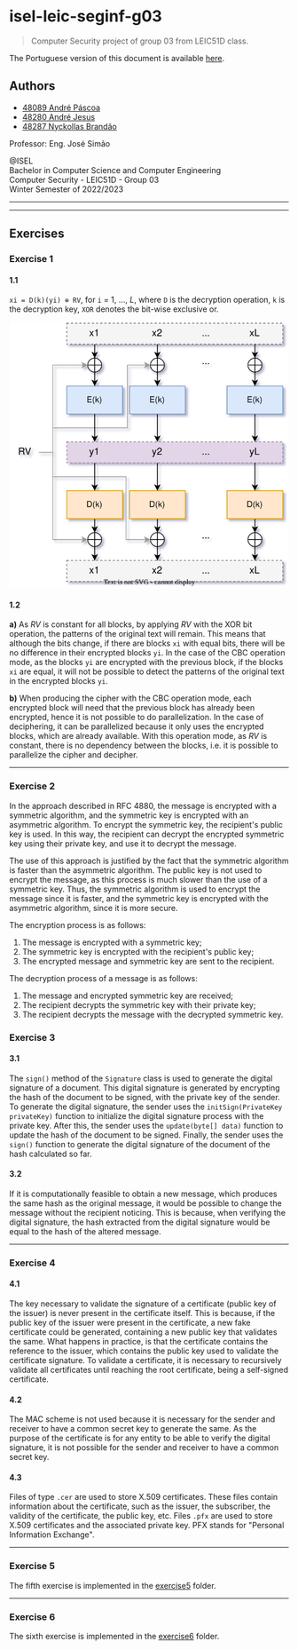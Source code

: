 # isel-leic-seginf-g03

> Computer Security project of group 03 from LEIC51D class.

The Portuguese version of this document is available [here](README.pt.md).

## Authors

- [48089 André Páscoa](https://github.com/devandrepascoa)
- [48280 André Jesus](https://github.com/andre-j3sus)
- [48287 Nyckollas Brandão](https://github.com/Nyckoka)

Professor: Eng. José Simão

@ISEL<br>
Bachelor in Computer Science and Computer Engineering<br>
Computer Security - LEIC51D - Group 03<br>
Winter Semester of 2022/2023

---

---

## Exercises

### Exercise 1

#### 1.1

`xi = D(k)(yi) ⊕ RV`, for `i` = 1, ..., _L_, where `D` is the decryption operation, `k` is the decryption key, `XOR`
denotes the bit-wise exclusive or.

<p align="center">
  <img src="./docs/diagrams/diagrams-ex1.svg" alt="Exercise 1" />
</p>

#### 1.2

**a)** As _RV_ is constant for all blocks, by applying _RV_ with the XOR bit operation, the patterns of the original
text will remain. This means that although the bits change, if there are blocks `xi` with equal bits, there will be no
difference in their encrypted blocks `yi`. In the case of the CBC operation mode, as the blocks `yi` are encrypted
with the previous block, if the blocks `xi` are equal, it will not be possible to detect the patterns of the original
text in the encrypted blocks `yi`.

**b)** When producing the cipher with the CBC operation mode, each encrypted block will need that the previous block
has already been encrypted, hence it is not possible to do parallelization. In the case of deciphering, it can be
parallelized because it only uses the encrypted blocks, which are already available. With this operation mode, as
_RV_ is constant, there is no dependency between the blocks, i.e. it is possible to parallelize the cipher and
decipher.

---

### Exercise 2

In the approach described in RFC 4880, the message is encrypted with a symmetric algorithm, and the symmetric key is
encrypted with an asymmetric algorithm. To encrypt the symmetric key, the recipient's public key is used. In this way,
the recipient can decrypt the encrypted symmetric key using their private key, and use it to decrypt the message.

The use of this approach is justified by the fact that the symmetric algorithm is faster than the asymmetric algorithm.
The public key is not used to encrypt the message, as this process is much slower than the use of a symmetric key. Thus,
the symmetric algorithm is used to encrypt the message since it is faster, and the symmetric key is encrypted with the
asymmetric algorithm, since it is more secure.

The encryption process is as follows:

1. The message is encrypted with a symmetric key;
2. The symmetric key is encrypted with the recipient's public key;
3. The encrypted message and symmetric key are sent to the recipient.

The decryption process of a message is as follows:

1. The message and encrypted symmetric key are received;
2. The recipient decrypts the symmetric key with their private key;
3. The recipient decrypts the message with the decrypted symmetric key.

### Exercise 3

#### 3.1

The `sign()` method of the `Signature` class is used to generate the digital signature of a document. This digital
signature is generated by encrypting the hash of the document to be signed, with the private key of the sender.
To generate the digital signature, the sender uses the `initSign(PrivateKey privateKey)` function to initialize the
digital signature process with the private key.
After this, the sender uses the `update(byte[] data)` function to update the hash of the document to be signed. Finally,
the sender uses the `sign()` function to generate the digital signature of the document of the hash calculated so far.

#### 3.2

If it is computationally feasible to obtain a new message, which produces the same hash as the original message, it
would be possible to change the message without the recipient noticing. This is because, when verifying the digital
signature, the hash extracted from the digital signature would be equal to the hash of the altered message.

---

### Exercise 4

#### 4.1

The key necessary to validate the signature of a certificate (public key of the issuer) is never present in the
certificate itself. This is because, if the public key of the issuer were present in the certificate, a new fake
certificate could be generated, containing a new public key that validates the same.
What happens in practice, is that the certificate contains the reference to the issuer, which contains the public key
used to validate the certificate signature. To validate a certificate, it is necessary to recursively validate all
certificates until reaching the root certificate, being a self-signed certificate.

#### 4.2

The MAC scheme is not used because it is necessary for the sender and receiver to have a common secret key to generate
the same. As the purpose of the certificate is for any entity to be able to verify the digital signature, it is not
possible for the sender and receiver to have a common secret key.

#### 4.3

Files of type `.cer` are used to store X.509 certificates. These files contain information about the certificate, such
as the issuer, the subscriber, the validity of the certificate, the public key, etc.
Files `.pfx` are used to store X.509 certificates and the associated private key. PFX stands for "Personal Information
Exchange".

---

### Exercise 5

The fifth exercise is implemented in the [exercise5](./src/main/kotlin/pt/isel/seginf/exercise5) folder.

---

### Exercise 6

The sixth exercise is implemented in the [exercise6](./src/main/kotlin/pt/isel/seginf/exercise6) folder.